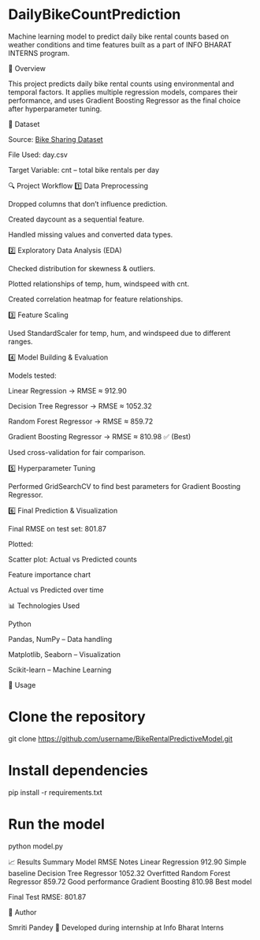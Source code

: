 # DailyBikeCountPrediction
Machine learning model to predict daily bike rental counts based on weather conditions and time features built as a part of INFO BHARAT INTERNS program.

 📌 Overview

This project predicts daily bike rental counts using environmental and temporal factors.
It applies multiple regression models, compares their performance, and uses Gradient Boosting Regressor as the final choice after hyperparameter tuning.

📂 Dataset

Source: <a href="https://www.kaggle.com/datasets/lakshmi25npathi/bike-sharing-dataset">Bike Sharing Dataset</a>

File Used: day.csv

Target Variable: cnt – total bike rentals per day

🔍 Project Workflow
1️⃣ Data Preprocessing

Dropped columns that don’t influence prediction.

Created daycount as a sequential feature.

Handled missing values and converted data types.

2️⃣ Exploratory Data Analysis (EDA)

Checked distribution for skewness & outliers.

Plotted relationships of temp, hum, windspeed with cnt.

Created correlation heatmap for feature relationships.

3️⃣ Feature Scaling

Used StandardScaler for temp, hum, and windspeed due to different ranges.

4️⃣ Model Building & Evaluation

Models tested:

Linear Regression → RMSE ≈ 912.90

Decision Tree Regressor → RMSE ≈ 1052.32

Random Forest Regressor → RMSE ≈ 859.72

Gradient Boosting Regressor → RMSE ≈ 810.98 ✅ (Best)

Used cross-validation for fair comparison.

5️⃣ Hyperparameter Tuning

Performed GridSearchCV to find best parameters for Gradient Boosting Regressor.

6️⃣ Final Prediction & Visualization

Final RMSE on test set: 801.87

Plotted:

Scatter plot: Actual vs Predicted counts

Feature importance chart

Actual vs Predicted over time

📊 Technologies Used

Python

Pandas, NumPy – Data handling

Matplotlib, Seaborn – Visualization

Scikit-learn – Machine Learning

🚀 Usage
# Clone the repository
git clone https://github.com/username/BikeRentalPredictiveModel.git

# Install dependencies
pip install -r requirements.txt

# Run the model
python model.py

📈 Results Summary
Model	RMSE	Notes
Linear Regression	912.90	Simple baseline
Decision Tree Regressor	1052.32	Overfitted
Random Forest Regressor	859.72	Good performance
Gradient Boosting	810.98	Best model

Final Test RMSE: 801.87

👤 Author

Smriti Pandey
📌 Developed during internship at Info Bharat Interns
